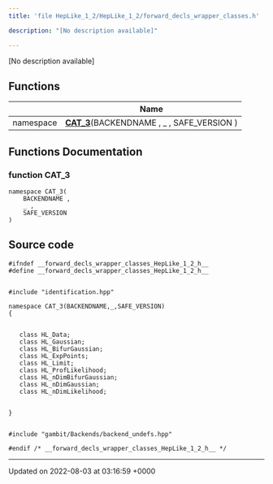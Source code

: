 ```yaml
---
title: 'file HepLike_1_2/HepLike_1_2/forward_decls_wrapper_classes.h'

description: "[No description available]"

---
```







[No description available]

## Functions

|                | Name           |
| -------------- | -------------- |
| namespace | **[CAT_3](/documentation/code/gambit_sphinx/files/heplike__1__2_2forward__decls__wrapper__classes_8h/#function-cat-3)**(BACKENDNAME , _ , SAFE_VERSION ) |


## Functions Documentation

### function CAT_3

```
namespace CAT_3(
    BACKENDNAME ,
    _ ,
    SAFE_VERSION 
)
```




## Source code

```
#ifndef __forward_decls_wrapper_classes_HepLike_1_2_h__
#define __forward_decls_wrapper_classes_HepLike_1_2_h__


#include "identification.hpp"

namespace CAT_3(BACKENDNAME,_,SAFE_VERSION)
{
   
   
   class HL_Data;
   class HL_Gaussian;
   class HL_BifurGaussian;
   class HL_ExpPoints;
   class HL_Limit;
   class HL_ProfLikelihood;
   class HL_nDimBifurGaussian;
   class HL_nDimGaussian;
   class HL_nDimLikelihood;
   
   
}


#include "gambit/Backends/backend_undefs.hpp"

#endif /* __forward_decls_wrapper_classes_HepLike_1_2_h__ */
```


-------------------------------

Updated on 2022-08-03 at 03:16:59 +0000
